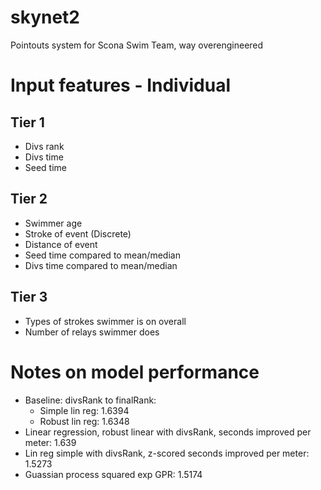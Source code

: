 # skynet2
Pointouts system for Scona Swim Team, way overengineered

# Input features - Individual
## Tier 1
- Divs rank
- Divs time
- Seed time

## Tier 2
- Swimmer age
- Stroke of event (Discrete)
- Distance of event
- Seed time compared to mean/median
- Divs time compared to mean/median

## Tier 3
- Types of strokes swimmer is on overall
- Number of relays swimmer does

# Notes on model performance
- Baseline: divsRank to finalRank:
  - Simple lin reg: 1.6394
  - Robust lin reg: 1.6348
- Linear regression, robust linear with divsRank, seconds improved per meter: 1.639
- Lin reg simple with divsRank, z-scored seconds improved per meter: 1.5273
- Guassian process squared exp GPR: 1.5174